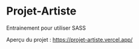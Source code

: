 # Projet-Artiste
Entrainement pour utiliser SASS

Aperçu du projet : https://projet-artiste.vercel.app/
